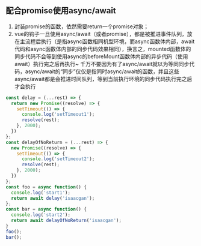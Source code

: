## 配合promise使用async/await
1. 封装promise的函数，依然需要return一个promise对象；
2. vue的钩子一旦使用async/await（或者promise），都是被推进事件队列，放在主流程后执行（是指async函数相同机型环境，而async函数体内部，await代码和async函数体内部的同步代码效果相同），换言之，mounted函数体的同步代码不会等到使用async的beforeMount函数体内部的异步代码（使用await）执行完之后再执行~
千万不要因为有了async/await就以为等同同步代码，async/await的“同步”仅仅是指同时async/await的函数，并且这些async/await都是会推进时间队列，等到当前执行环境的同步代码执行完之后才会执行
```js
const delay = (...rest) => {
  return new Promise((resolve) => {
    setTimeout(() => {
      console.log('setTimeout1');
      resolve(rest);
    }, 2000);
  })
};
const delayOfNoReturn = (...rest) => {
  new Promise((resolve) => {
    setTimeout(() => {
      console.log('setTimeout2');
      resolve(rest);
    }, 2000);
  })
};
const foo = async function() {
  console.log('start1');
  return await delay('isaacgan');
};
const bar = async function() {
  console.log('start2');
  return await delayOfNoReturn('isaacgan');
}
foo();
bar();
```
